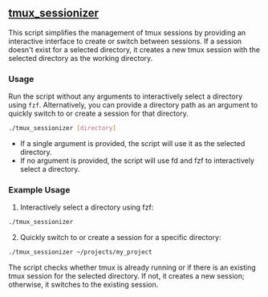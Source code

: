 ## [tmux_sessionizer](../../tmux_sessionizer)

This script simplifies the management of tmux sessions by providing an interactive interface to create or switch between sessions. If a session doesn't exist for a selected directory, it creates a new tmux session with the selected directory as the working directory.

### Usage 

Run the script without any arguments to interactively select a directory using `fzf`. Alternatively, you can provide a directory path as an argument to quickly switch to or create a session for that directory.

```bash
./tmux_sessionizer [directory]
```
- If a single argument is provided, the script will use it as the selected directory.
- If no argument is provided, the script will use fd and fzf to interactively select a directory.

### Example Usage 

1. Interactively select a directory using fzf:
```bash
./tmux_sessionizer
```

2. Quickly switch to or create a session for a specific directory:
```bash
./tmux_sessionizer ~/projects/my_project
```

The script checks whether tmux is already running or if there is an existing tmux session for the selected directory. If not, it creates a new session; otherwise, it switches to the existing session.
